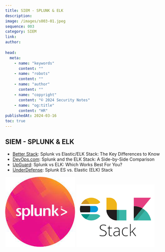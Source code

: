 ```yaml
---
title: SIEM - SPLUNK & ELK
description:
image: /images/s003-01.jpeg
sequence: 003
category: SIEM
link:
author:

head:
  meta:
    - name: "keywords"
      content: ""
    - name: "robots"
      content: ""
    - name: "author"
      content: ""
    - name: "copyright"
      content: "© 2024 Security Notes"
    - name: "og:title"
      content: "HR"
publishedAt: 2024-03-16
toc: true
---
```


## SIEM - SPLUNK & ELK

- <a href="https://betterstack.com/community/comparisons/splunk-vs-elastic-stack-elk/">Better Stack</a>: Splunk vs Elastic/ELK Stack: The Key Differences to Know
- <a href="https://devops.com/splunk-elk-stack-side-side-comparison/">DevOps.com</a>: Splunk and the ELK Stack: A Side-by-Side Comparison
- <a href="https://www.upguard.com/blog/splunk-vs-elk">UpGuard</a>: Splunk vs ELK: Which Works Best For You?
- <a href="https://underdefense.com/blog/splunk-es-vs-elastic-elk-stack-comparison-from-the-soc-analyst/">UnderDefense</a>: Splunk ES vs. Elastic (ELK) Stack

![s003-01.jpeg](/images/s003-01.jpeg)
![s003-02.jpeg](/images/s003-02.jpeg)
